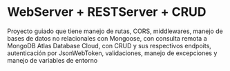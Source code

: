# WebServer + RESTServer + CRUD

Proyecto guiado que tiene manejo de rutas, CORS, middlewares, manejo de bases de datos no relacionales con Mongoose, con consulta remota a MongoDB Atlas Database Cloud, con CRUD y sus respectivos endpoits, autenticación por JsonWebToken, validaciones, manejo de excepciones y manejo de variables de entorno

